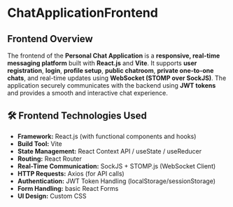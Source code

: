 # ChatApplicationFrontend
<h2>Frontend Overview</h2>

<p>
  The frontend of the <strong>Personal Chat Application</strong> is a <strong>responsive, real-time messaging platform</strong> built with <strong>React.js</strong> and <strong>Vite</strong>.
  It supports <strong>user registration</strong>, <strong>login</strong>, <strong>profile setup</strong>, <strong>public chatroom</strong>, 
  <strong>private one-to-one chats</strong>, and real-time updates using <strong>WebSocket (STOMP over SockJS)</strong>.
  The application securely communicates with the backend using <strong>JWT tokens</strong> and provides a smooth and interactive chat experience.
</p>

<h2>🛠️ Frontend Technologies Used</h2>

<ul>
  <li><strong>Framework:</strong> React.js (with functional components and hooks)</li>
  <li><strong>Build Tool:</strong> Vite</li>
  <li><strong>State Management:</strong> React Context API / useState / useReducer</li>
  <li><strong>Routing:</strong> React Router</li>
  <li><strong>Real-Time Communication:</strong> SockJS + STOMP.js (WebSocket Client)</li>
  <li><strong>HTTP Requests:</strong> Axios (for API calls)</li>
  <li><strong>Authentication:</strong> JWT Token Handling (localStorage/sessionStorage)</li>
  <li><strong>Form Handling:</strong>  basic React Forms</li>
  <li><strong>UI Design:</strong> Custom CSS</li>
</ul>
